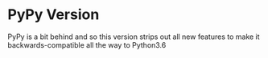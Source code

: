 # PyPy Version

PyPy is a bit behind and so this version strips out all new features to make it backwards-compatible all the way to Python3.6
